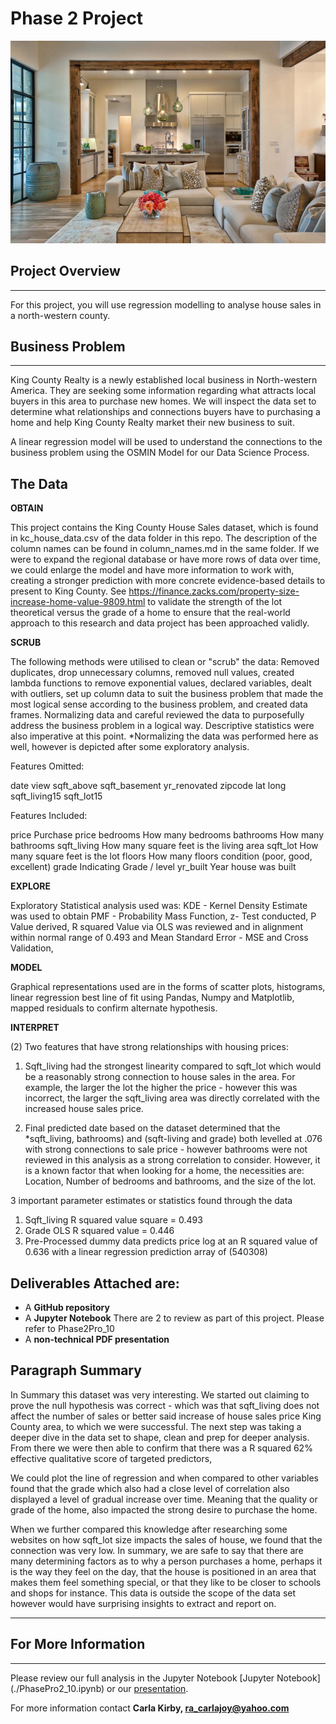 
# Phase 2 Project

![insideimg.jpg](./img/insideimg.jpg)


## Project Overview
___________________________________________________________________________________________________________________________________________

For this project, you will use regression modelling to analyse house sales in a north-western county.

## Business Problem
___________________________________________________________________________________________________________________________________________

King County Realty is a newly established local business in North-western America. They are seeking some information regarding what attracts local buyers in this area to purchase new homes. We will inspect the data set to determine what relationships and connections buyers have to purchasing a home and help King County Realty market their new business to suit.

A linear regression model will be used to understand the connections to the business problem using the OSMIN Model for our Data Science Process.


## The Data

**OBTAIN** 

This project contains the King County House Sales dataset, which is found in kc_house_data.csv of the data folder in this repo. The description of the column names can be found in column_names.md in the same folder. If we were to expand the regional database or have more rows of data over time, we could enlarge the model and have more information to work with, creating a stronger prediction with more concrete evidence-based details to present to King County. See https://finance.zacks.com/property-size-increase-home-value-9809.html to validate the strength of the lot theoretical versus the grade of a home to ensure that the real-world approach to this research and data project has been approached validly. 

**SCRUB**

The following methods were utilised to clean or "scrub" the data: Removed duplicates, drop unnecessary columns, removed null values, created lambda functions to remove exponential values, declared variables, dealt with outliers, set up column data to suit the business problem that made the most logical sense according to the business problem, and created data frames. Normalizing data and careful reviewed the data to purposefully address the business problem in a logical way. Descriptive statistics were also imperative at this point. *Normalizing the data was performed here as well, however is depicted after some exploratory analysis. 

Features Omitted:

date
view
sqft_above
sqft_basement
yr_renovated
zipcode
lat
long
sqft_living15
sqft_lot15

Features Included:

price Purchase price
bedrooms How many bedrooms
bathrooms How many bathrooms
sqft_living How many square feet is the living area
sqft_lot How many square feet is the lot
floors How many floors
condition (poor, good, excellent)
grade Indicating Grade / level
yr_built Year house was built

**EXPLORE**

Exploratory Statistical analysis used was: KDE - Kernel Density Estimate was used to obtain PMF - Probability Mass Function, z- Test conducted, P Value derived, R squared Value via OLS was reviewed and in alignment within normal range of 0.493 and Mean Standard Error - MSE and Cross Validation,

**MODEL**

Graphical representations used are in the forms of scatter plots, histograms, linear regression best line of fit using Pandas, Numpy and Matplotlib, mapped residuals to confirm alternate hypothesis. 

**INTERPRET**

(2) Two features that have strong relationships with housing prices:

1. Sqft_living had the strongest linearity compared to sqft_lot which would be a reasonably strong connection to house sales in the area. For example, the larger the lot the higher the price - however this was incorrect, the larger the sqft_living area was directly correlated with the increased house sales price. 

2. Final predicted date based on the dataset determined that the *sqft_living, bathrooms) and (sqft-living and grade) both levelled at .076 with strong connections to sale price - however bathrooms were not reviewed in this analysis as a strong correlation to consider. However, it is a known factor that when looking for a home, the necessities are: Location, Number of bedrooms and bathrooms, and the size of the lot. 


3 important parameter estimates or statistics found through the data

1. Sqft_living R squared value square = 0.493
2. Grade OLS R squared value =  0.446
3. Pre-Processed dummy data predicts price log at an R squared value of 0.636 with a linear regression prediction array of (540308)


## Deliverables Attached are:

* A **GitHub repository** 
* A **Jupyter Notebook** There are 2 to review as part of this project. Please refer to Phase2Pro_10 
* A **non-technical PDF presentation**



## Paragraph Summary

In Summary this dataset was very interesting. We started out claiming to prove the null hypothesis was correct - which was that sqft_living does not affect the number of sales or better said increase of house sales price King County area, to which we were successful. The next step was taking a deeper dive in the data set to shape, clean and prep for deeper analysis. From there we were then able to confirm that there was a R squared 62% effective qualitative score of targeted predictors, 

We could plot the line of regression and when compared to other variables found that the grade which also had a close level of correlation also displayed a level of gradual increase over time. Meaning that the quality or grade of the home, also impacted the strong desire to purchase the home. 

When we further compared this knowledge after researching some websites on how sqft_lot size impacts the sales of house, we found that the connection was very low. In summary, we are safe to say that there are many determining factors as to why a person purchases a home, perhaps it is the way they feel on the day, that the house is positioned in an area that makes them feel something special, or that they like to be closer to schools and shops for instance. This data is outside the scope of the data set however would have surprising insights to extract and report on. 

___________________________________________________________________________________________________________________________________________

## For More Information 
___________________________________________________________________________________________________________________________________________

Please review our full analysis in the Jupyter Notebook [Jupyter Notebook] (./PhasePro2_10.ipynb) or our [presentation](./presentation.pdf).

For more information contact **Carla Kirby, ra_carlajoy@yahoo.com**
